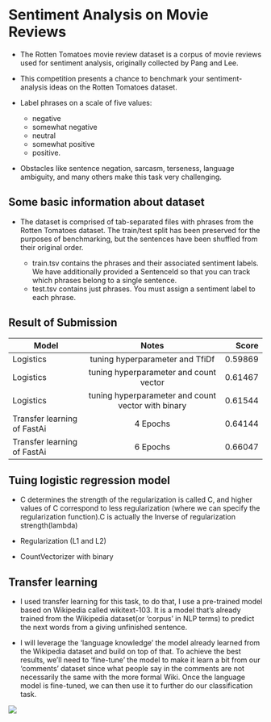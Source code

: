 # Sentiment Analysis on Movie Reviews

* The Rotten Tomatoes movie review dataset is a corpus of movie reviews used for sentiment analysis, originally collected by Pang and Lee. 
* This competition presents a chance to benchmark your sentiment-analysis ideas on the Rotten Tomatoes dataset. 
* Label phrases on a scale of five values: 
    * negative
    * somewhat negative 
    * neutral
    * somewhat positive 
    * positive. 
    
* Obstacles like sentence negation, sarcasm, terseness, language ambiguity, and many others make this task very challenging.

## Some basic information about dataset
* The dataset is comprised of tab-separated files with phrases from the Rotten Tomatoes dataset. The train/test split has been preserved for the purposes of benchmarking, but the sentences have been shuffled from their original order.

    * train.tsv contains the phrases and their associated sentiment labels. We have additionally provided a SentenceId so that you can track which phrases belong to a single sentence.
    * test.tsv contains just phrases. You must assign a sentiment label to each phrase.

## Result of Submission
| Model    |      Notes    | Score |
|----------|:-------------:|------:|
| Logistics|  tuning hyperparameter and TfiDf | 0.59869 |
| Logistics|  tuning hyperparameter and count vector | 0.61467 |
| Logistics|  tuning hyperparameter and count vector  with binary | 0.61544 |
|  Transfer learning of FastAi| 4 Epochs | 0.64144 |
|  Transfer learning of FastAi| 6 Epochs | 0.66047 |

## Tuing logistic regression model
* C determines the strength of the regularization is called C, and higher values of C correspond to less regularization (where we can specify the regularization function).C is actually the Inverse of regularization strength(lambda)

* Regularization (L1 and L2)

* CountVectorizer with binary

## Transfer learning

* I used transfer learning for this task, to do that, I use a pre-trained model based on Wikipedia called wikitext-103. It is a model that’s already trained from the Wikipedia dataset(or ‘corpus’ in NLP terms) to predict the next words from a giving unfinished sentence.

* I will leverage the ‘language knowledge’ the model already learned from the Wikipedia dataset and build on top of that. To achieve the best results, we’ll need to ‘fine-tune’ the model to make it learn a bit from our ‘comments’ dataset since what people say in the comments are not necessarily the same with the more formal Wiki. Once the language model is fine-tuned, we can then use it to further do our classification task.

![](https://i.imgur.com/UI9YdWT.png)
